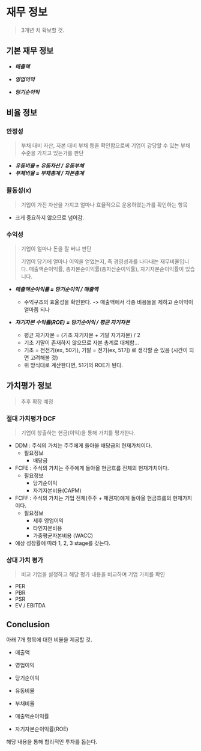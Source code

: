 # 재무 정보

> 3개년 치 확보할 것.

## 기본 재무 정보

- ***매출액***

- ***영업이익***
- ***당기순이익***



## 비율 정보

### 안정성

> 부채 대비 자산, 자본 대비 부채 등을 확인함으로써 기업이 감당할 수 있는 부채 수준을 가지고 있는가를 판단

- ***유동비율 = 유동자산 / 유동부채***
- ***부채비율 = 부채총계 / 자본총계***



### 활동성(x)

> 기업이 가진 자산을 가지고 얼마나 효율적으로 운용하였는가를 확인하는 항목

- 크게 중요하지 않으므로 넘어감.



### 수익성

> 기업이 얼마나 돈을 잘 버냐 판단
>
> 기업이 당기에 얼마나 이익을 얻었는지, 즉 경영성과를 나타내는 재무비율입니다. 매출액순이익률, 총자본순이익률(총자산순이익률), 자기자본순이익률이 있습니다.

- ***매출액순이익률 = 당기순이익 / 매출액***
  - 수익구조의 효율성을 확인한다. -> 매출액에서 각종 비용들을 제하고 순이익이 얼마쯤 되나

- ***자기자본 수익률(ROE) = 당기순이익 / 평균 자기자본***
  - 평균 자기자본  = (기초 자기자본 + 기말 자기자본) / 2
  - 기초 기말이 존재하지 않으므로 자본 총계로 대체함... 
  - 기초 = 전전기(ex, 50기), 기말 = 전기(ex, 51기) 로 생각할 순 있음 (시간이 되면 고려해볼 것)
  - 위 방식대로 계산한다면, 51기의 ROE가 된다. 
  
  

## 가치평가 정보

> 추후 확장 예정

### 절대 가치평가 DCF

> 기업이 창출하는 현금(이익)을 통해 가치를 평가한다.

- DDM : 주식의 가치는 주주에게 돌아올 배당금의 현재가치이다.
  - 필요정보
    - 배당금
- FCFE : 주식의 가치는 주주에게 돌아올 현금흐름 전체의 현재가치이다. 
  - 필요정보
    - 당기순이익
    - 자기자본비용(CAPM)
- FCFF : 주식의 가치는 기업 전체(주주 + 채권자)에게 돌아올 현금흐름의 현재가치이다.
  - 필요정보
    - 세후 영업이익
    - 타인자본비용
    - 가중평균자본비용 (WACC)
- 예상 성장률에 따라 1, 2, 3 stage를 갖는다.

### 상대 가치 평가

> 비교 기업을 설정하고 해당 평가 내용을 비교하며 기업 가치를 확인

- PER
- PBR
- PSR
- EV / EBITDA



## Conclusion

아래 7개 항목에 대한 비율을 제공할 것.

- 매출액
- 영업이익
- 당기순이익

- 유동비율
- 부채비율
- 매출액순이익률
- 자기자본순이익률(ROE)

해당 내용을 통해 합리적인 투자를 돕는다.